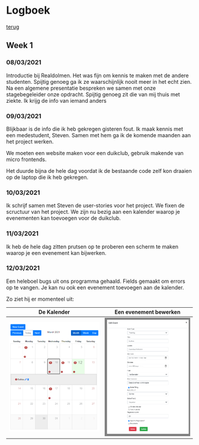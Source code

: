 # Logboek
[terug](https://martijnmeeldijk.github.io/stage/)

## Week 1

### 08/03/2021

Introductie bij Realdolmen. Het was fijn om kennis te maken met de andere studenten. Spijtig genoeg ga ik ze waarschijnlijk nooit meer in het echt zien. Na een algemene presentatie bespreken we samen met onze stagebegeleider onze opdracht. Spijtig genoeg zit die van mij thuis met ziekte. Ik krijg de info van iemand anders

### 09/03/2021

Blijkbaar is de info die ik heb gekregen gisteren fout. Ik maak kennis met een medestudent, Steven. Samen met hem ga ik de komende maanden aan het project werken. 

We moeten een website maken voor een duikclub, gebruik makende van micro frontends.

Het duurde bijna de hele dag voordat ik de bestaande code zelf kon draaien op de laptop die ik heb gekregen.

### 10/03/2021

Ik schrijf samen met Steven de user-stories voor het project. We fixen de scructuur van het project. We zijn nu bezig aan een kalender waarop je evenementen kan toevoegen voor de duikclub.

### 11/03/2021

Ik heb de hele dag zitten prutsen op te proberen een scherm te maken waarop je een evenement kan bijwerken.

### 12/03/2021

Een heleboel bugs uit ons programma gehaald. Fields gemaakt om errors op te vangen. Je kan nu ook een evenement toevoegen aan de kalender.

Zo ziet hij er momenteel uit:

| De Kalender                                                  | Een evenement bewerken                                       |
| ------------------------------------------------------------ | ------------------------------------------------------------ |
| ![image-20210312175930960](img/logboek-week-1/image-20210312175930960.png) | ![image-20210312175959786](img/log-week-1/image-20210312175959786.png) |



